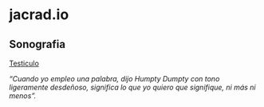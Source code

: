 # jacrad.io

## Sonografia
[Testiculo](/files/master/USTesticulos.html)

<em>“Cuando yo empleo una palabra, dijo Humpty Dumpty con tono ligeramente desdeñoso, significa lo que yo quiero que signifique, ni más ni menos”.</em>
